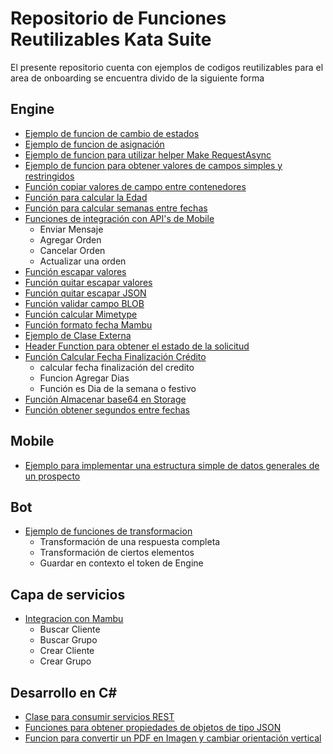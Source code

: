# Repositorio de Funciones Reutilizables Kata Suite

El presente repositorio cuenta con ejemplos de codigos reutilizables para el area de onboarding se encuentra divido de la siguiente forma

## Engine

* [Ejemplo de funcion de cambio de estados](code/Engine/EjemploCambioEstado/)
* [Ejemplo de funcion de asignación](code/Engine/EjemploFuncionAsignacion/)
* [Ejemplo de funcion para utilizar helper Make RequestAsync](code/Engine/EjemploHelperServicio/)
* [Ejemplo de funcion para obtener valores de campos simples y restringidos](code/Engine/FuncionLecturaValorCampos/)
* [Función copiar valores de campo entre contenedores](code/Engine//FuncionCopiarValores/)
* [Función para calcular la Edad](code/Engine/FuncionCalcularEdad/)
* [Función para calcular semanas entre fechas](code/Engine/FuncionSemanasFechas/)
* [Funciones de integración con API's de Mobile](code/Engine/IntegracionMobile/)
    - Enviar Mensaje
    - Agregar Orden
    - Cancelar Orden
    - Actualizar una orden
* [Función escapar valores](code/Engine/FuncionEscaparValores/)
* [Función quitar escapar valores](code/Engine/FuncionUnEscapeValores/)
* [Función quitar escapar JSON](code/Engine/FuncionQuitarEscapeJson/)
* [Función validar campo BLOB](code/Engine/FuncionValidarBlobEngine/)
* [Función calcular Mimetype](code/Engine/FuncionCalcularMimeType/)
* [Función formato fecha Mambu](code/Engine/FuncionFormatoFechaMambu/)
* [Ejemplo de Clase Externa](code/Engine/EjemploClaseExterna/)
* [Header Function para obtener el estado de la solicitud](code/Engine/HeaderFunctionEstado/)
* [Función Calcular Fecha Finalización Crédito](code/Engine/FuncionFechaFinalizacionCredito/)
    - calcular fecha finalización del credito
    - Funcion Agregar Dias
    - Función es Dia de la semana o festivo
* [Función Almacenar base64 en Storage](code/Engine/FuncionGuardarBase64Storage/)
* [Función obtener segundos entre fechas](code/Engine/FuncionSegundosEntreFechas/)

## Mobile

* [Ejemplo para implementar una estructura simple de datos generales de un prospecto](code/Mobile/EjemploProspecto/)

## Bot

* [Ejemplo de funciones de transformacion](code/Bot/Transformaciones/)
    - Transformación de una respuesta completa
    - Transformación de ciertos elementos
    - Guardar en contexto el token de Engine

## Capa de servicios

* [Integracion con Mambu](code/CapaServicios/IntegracionMambu/)
    - Buscar Cliente
    - Buscar Grupo
    - Crear Cliente
    - Crear Grupo

## Desarrollo en C#

* [Clase para consumir servicios REST](code/Generales/FuncionesConexionesREST/)
* [Funciones para obtener propiedades de objetos de tipo JSON](code/Generales/FuncionesJSON/)
* [Funcion para convertir un PDF en Imagen y cambiar orientación vertical](code/Generales/FuncionesJSON/)